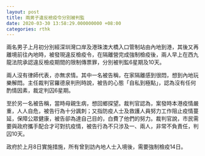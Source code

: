 ```yaml
---
layout: post
title: 兩男子違反檢疫令分別被判監
date: 2020-03-30 13:58:29.000000000 +08:00
categories: rthk
---
```


兩名男子上月初分別經深圳灣口岸及港珠澳大橋入口管制站由內地到港，其後又再離境前往內地時，被發現違反檢疫令，在隔離營完成強制檢疫後，兩人早上在西九龍法院承認違反檢疫期間的限制傳票罪，分別被判監6星期及10天。

兩人沒有律師代表，亦無求情。其中一名被告稱，在家隔離感到很悶，想到內地玩樂解悶。主任裁判官羅德泉判刑時說，被告的心態「自私到極點」，認為沒有任何酌情因素，裁定判囚6星期。

至於另一名被告稱，當時母親生病，想回鄉探望。裁判官認為，案發時本港疫情嚴重，人人自危，被告行為十分諷刺；又指防疫人士及救護人員努力工作阻止疫情蔓延，保障公眾健康，被告卻為達自己目的，白費了他們的努力。裁判官說，市民需要與政府攜手配合才可對抗疫情，被告行為不只涉及一、兩人，非常不負責任，判囚10天。

政府於上月8日實施措施，所有曾到訪內地人士入境後，需要強制檢疫14日。
